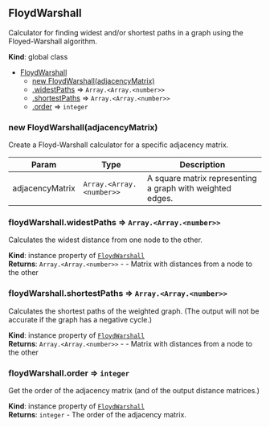 <a name="FloydWarshall"></a>

## FloydWarshall
Calculator for finding widest and/or shortest paths in a graph using the Floyed-Warshall algorithm.

**Kind**: global class  

* [FloydWarshall](#FloydWarshall)
    * [new FloydWarshall(adjacencyMatrix)](#new_FloydWarshall_new)
    * [.widestPaths](#FloydWarshall+widestPaths) ⇒ <code>Array.&lt;Array.&lt;number&gt;&gt;</code>
    * [.shortestPaths](#FloydWarshall+shortestPaths) ⇒ <code>Array.&lt;Array.&lt;number&gt;&gt;</code>
    * [.order](#FloydWarshall+order) ⇒ <code>integer</code>

<a name="new_FloydWarshall_new"></a>

### new FloydWarshall(adjacencyMatrix)
Create a Floyd-Warshall calculator for a specific adjacency matrix.


| Param | Type | Description |
| --- | --- | --- |
| adjacencyMatrix | <code>Array.&lt;Array.&lt;number&gt;&gt;</code> | A square matrix representing a graph with weighted edges. |

<a name="FloydWarshall+widestPaths"></a>

### floydWarshall.widestPaths ⇒ <code>Array.&lt;Array.&lt;number&gt;&gt;</code>
Calculates the widest distance from one node to the other.

**Kind**: instance property of <code>[FloydWarshall](#FloydWarshall)</code>  
**Returns**: <code>Array.&lt;Array.&lt;number&gt;&gt;</code> - - Matrix with distances from a node to the other  
<a name="FloydWarshall+shortestPaths"></a>

### floydWarshall.shortestPaths ⇒ <code>Array.&lt;Array.&lt;number&gt;&gt;</code>
Calculates the shortest paths of the weighted graph.
(The output will not be accurate if the graph has a negative cycle.)

**Kind**: instance property of <code>[FloydWarshall](#FloydWarshall)</code>  
**Returns**: <code>Array.&lt;Array.&lt;number&gt;&gt;</code> - - Matrix with distances from a node to the other  
<a name="FloydWarshall+order"></a>

### floydWarshall.order ⇒ <code>integer</code>
Get the order of the adjacency matrix (and of the output distance matrices.)

**Kind**: instance property of <code>[FloydWarshall](#FloydWarshall)</code>  
**Returns**: <code>integer</code> - The order of the adjacency matrix.  
